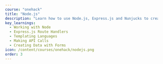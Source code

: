 ```yaml
---
course: "onehack"
title: "Node.js"
description: "Learn how to use Node.js, Express.js and Nunjucks to create dynamic web applications"
key_learnings:
  - Working with Node
  - Express.js Route Handlers
  - Templating Languages
  - Making API Calls
  - Creating Data with Forms
icon: /content/courses/onehack/nodejs.png
order: 3
---
```

